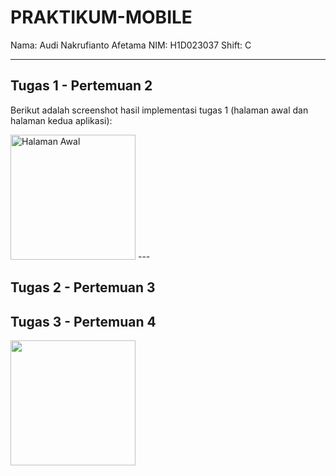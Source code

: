 # PRAKTIKUM-MOBILE

Nama: Audi Nakrufianto Afetama 
NIM: H1D023037
Shift: C  

---

## Tugas 1 - Pertemuan 2
Berikut adalah screenshot hasil implementasi tugas 1 (halaman awal dan halaman kedua aplikasi):  

<img width="200" height="auto" alt="Halaman Awal" src="https://github.com/user-attachments/assets/061fb1cb-1cc4-41c4-8fdd-3cc47fce6224" />  
---

## Tugas 2 - Pertemuan 3

## Tugas 3 - Pertemuan 4
<img width="200" src="https://raw.githubusercontent.com/flypick/PRAKTIKUM-MOBILE/main/assets/videoprojek.gif">

